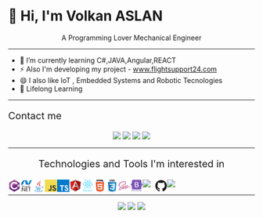 <h1 align='left'> 👋 Hi, I'm Volkan ASLAN</h1>
<center>
<p>A Programming Lover Mechanical Engineer</p>
</center>
<hr>

- 🌱 I’m currently learning C#,JAVA,Angular,REACT
- ⚡ Also I'm developing my project -
  www.flightsupport24.com
- 😄 I also like IoT , Embedded Systems and
  Robotic Tecnologies
- 💬 Lifelong Learning


<hr>
<p align='left' style="font-size:20px">
  Contact me 
</p>
<center>
  <a align="center" href="mailto:mvolkanaslan@gmail.com" target="_blank"><img width="30px"  src="https://cdn.jsdelivr.net/npm/simple-icons@v3/icons/gmail.svg" /></a>
  <a href="mailto:mvolkanaslan@outlook.com" target="_blank"><img width="30px"  src="https://cdn.jsdelivr.net/npm/simple-icons@v3/icons/microsoftoutlook.svg" /></a>
  <a href="https://www.linkedin.com/in/m-volkanaslan" target="_blank"><img width="30px"  src="https://cdn.jsdelivr.net/npm/simple-icons@v3/icons/linkedin.svg" /></a>
  <a href="https://www.instagram.com/mvolkanaslan/" target="_blank"><img width="30px"  src="https://cdn.jsdelivr.net/npm/simple-icons@v3/icons/instagram.svg" /></a>
  <!-- <a href="https://www.twitter.com/m/"><img width="30px"  src="https://cdn.jsdelivr.net/npm/simple-icons@v3/icons/twitter.svg" /></a> -->
  <!-- <a href="https://discordapp.com/users/424246409928245249"><img width="30px"  src="https://cdn.jsdelivr.net/npm/simple-icons@v3/icons/discord.svg" /></a> -->
  </center>

<center><hr>
<p style="font-size:20px">Technologies and Tools I'm interested in </p>
<p>
    <img width="25" align="left" src="https://raw.githubusercontent.com/devicons/devicon/master/icons/csharp/csharp-original.svg">
    <img width="25" align="left" src="https://raw.githubusercontent.com/devicons/devicon/master/icons/dot-net/dot-net-original-wordmark.svg">
    <img width="25" align="left" src="https://raw.githubusercontent.com/devicons/devicon/master/icons/java/java-original.svg">
    <img width="25" align="left" src="https://raw.githubusercontent.com/github/explore/80688e429a7d4ef2fca1e82350fe8e3517d3494d/topics/javascript/javascript.png">
    <img width="25" align="left" src="https://raw.githubusercontent.com/github/explore/80688e429a7d4ef2fca1e82350fe8e3517d3494d/topics/typescript/typescript.png">
    <img width="25" align="left" src="https://raw.githubusercontent.com/devicons/devicon/master/icons/angularjs/angularjs-original.svg">
    <img width="25" align="left" src="https://raw.githubusercontent.com/devicons/devicon/master/icons/react/react-original-wordmark.svg">
    <img width="25" align="left" src="https://raw.githubusercontent.com/devicons/devicon/master/icons/html5/html5-original-wordmark.svg">
    <img width="25" align="left" src="https://raw.githubusercontent.com/devicons/devicon/master/icons/css3/css3-original-wordmark.svg">
    <img width="25" align="left" src="https://raw.githubusercontent.com/devicons/devicon/master/icons/sass/sass-original.svg">
    <img width="25" align="left" src="https://raw.githubusercontent.com/devicons/devicon/master/icons/bootstrap/bootstrap-plain-wordmark.svg">
    <img width="25" align="left" src="https://www.vectorlogo.zone/logos/git-scm/git-scm-icon.svg">
    <img width="25" align="left" src="https://raw.githubusercontent.com/devicons/devicon/master/icons/github/github-original.svg">
    <img width="25" align="left" src="https://www.vectorlogo.zone/logos/getpostman/getpostman-icon.svg"></p>
    </center><br>
    <p><hr></p>
    

<center><img width="500px" src="https://github-readme-stats.vercel.app/api?username=mvolkanaslan&show_icons=true&theme=radical">
<img width="500px" src="https://github-readme-stats.vercel.app/api/top-langs?username=mvolkanaslan&show_icons=true&locale=en&layout=compact&theme=radical"/>
<img width="500px" src="https://github-readme-streak-stats.herokuapp.com/?user=mvolkanaslan&theme=radical"  /></center>
